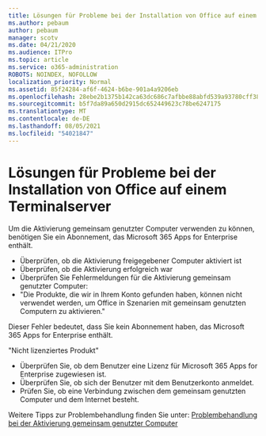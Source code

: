 ```yaml
---
title: Lösungen für Probleme bei der Installation von Office auf einem Terminalserver
ms.author: pebaum
author: pebaum
manager: scotv
ms.date: 04/21/2020
ms.audience: ITPro
ms.topic: article
ms.service: o365-administration
ROBOTS: NOINDEX, NOFOLLOW
localization_priority: Normal
ms.assetid: 85f24284-af6f-4624-b6be-901a4a9206eb
ms.openlocfilehash: 28ebe2b1375b142ca63dc686c7afbbe88abfd539a93780cff3861f80de40b411
ms.sourcegitcommit: b5f7da89a650d2915dc652449623c78be6247175
ms.translationtype: MT
ms.contentlocale: de-DE
ms.lasthandoff: 08/05/2021
ms.locfileid: "54021847"
---
```

# <a name="solutions-for-issues-around-installing-office-on-a-terminal-server"></a>Lösungen für Probleme bei der Installation von Office auf einem Terminalserver

Um die Aktivierung gemeinsam genutzter Computer verwenden zu können, benötigen Sie ein Abonnement, das Microsoft 365 Apps for Enterprise enthält.
  
- Überprüfen, ob die Aktivierung freigegebener Computer aktiviert ist
- Überprüfen, ob die Aktivierung erfolgreich war
- Überprüfen Sie Fehlermeldungen für die Aktivierung gemeinsam genutzter Computer:
- "Die Produkte, die wir in Ihrem Konto gefunden haben, können nicht verwendet werden, um Office in Szenarien mit gemeinsam genutzten Computern zu aktivieren."
  
Dieser Fehler bedeutet, dass Sie kein Abonnement haben, das Microsoft 365 Apps for Enterprise enthält.

"Nicht lizenziertes Produkt"

- Überprüfen Sie, ob dem Benutzer eine Lizenz für Microsoft 365 Apps for Enterprise zugewiesen ist.
- Überprüfen Sie, ob sich der Benutzer mit dem Benutzerkonto anmeldet.
- Prüfen Sie, ob eine Verbindung zwischen dem gemeinsam genutzten Computer und dem Internet besteht.

Weitere Tipps zur Problembehandlung finden Sie unter: [Problembehandlung bei der Aktivierung gemeinsam genutzter Computer](https://docs.microsoft.com/DeployOffice/troubleshoot-shared-computer-activation)